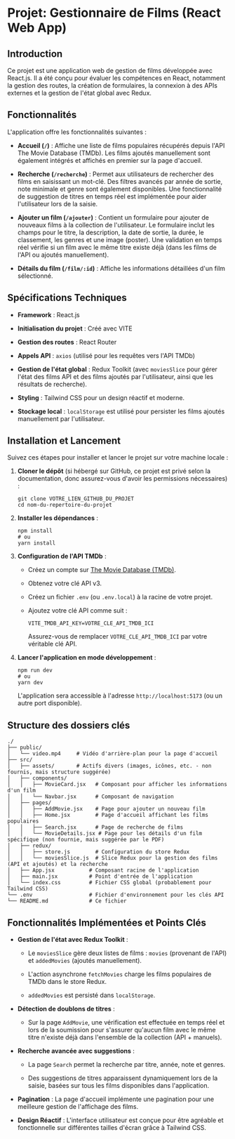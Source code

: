 # Projet: Gestionnaire de Films (React Web App)

## Introduction

Ce projet est une application web de gestion de films développée avec React.js. Il a été conçu pour évaluer les compétences en React, notamment la gestion des routes, la création de formulaires, la connexion à des APIs externes et la gestion de l'état global avec Redux.

## Fonctionnalités

L'application offre les fonctionnalités suivantes :

* **Accueil (`/`)** : Affiche une liste de films populaires récupérés depuis l'API The Movie Database (TMDb). Les films ajoutés manuellement sont également intégrés et affichés en premier sur la page d'accueil.

* **Recherche (`/recherche`)** : Permet aux utilisateurs de rechercher des films en saisissant un mot-clé. Des filtres avancés par année de sortie, note minimale et genre sont également disponibles. Une fonctionnalité de suggestion de titres en temps réel est implémentée pour aider l'utilisateur lors de la saisie.

* **Ajouter un film (`/ajouter`)** : Contient un formulaire pour ajouter de nouveaux films à la collection de l'utilisateur. Le formulaire inclut les champs pour le titre, la description, la date de sortie, la durée, le classement, les genres et une image (poster). Une validation en temps réel vérifie si un film avec le même titre existe déjà (dans les films de l'API ou ajoutés manuellement).

* **Détails du film (`/film/:id`)** : Affiche les informations détaillées d'un film sélectionné.

## Spécifications Techniques

* **Framework** : React.js

* **Initialisation du projet** : Créé avec VITE

* **Gestion des routes** : React Router

* **Appels API** : `axios` (utilisé pour les requêtes vers l'API TMDb)

* **Gestion de l'état global** : Redux Toolkit (avec `moviesSlice` pour gérer l'état des films API et des films ajoutés par l'utilisateur, ainsi que les résultats de recherche).

* **Styling** : Tailwind CSS pour un design réactif et moderne.

* **Stockage local** : `localStorage` est utilisé pour persister les films ajoutés manuellement par l'utilisateur.

## Installation et Lancement

Suivez ces étapes pour installer et lancer le projet sur votre machine locale :

1. **Cloner le dépôt** (si hébergé sur GitHub, ce projet est privé selon la documentation, donc assurez-vous d'avoir les permissions nécessaires) :

   ```
   git clone VOTRE_LIEN_GITHUB_DU_PROJET
   cd nom-du-repertoire-du-projet
   
   ```

2. **Installer les dépendances** :

   ```
   npm install
   # ou
   yarn install
   
   ```

3. **Configuration de l'API TMDb** :

   * Créez un compte sur [The Movie Database (TMDb)](https://www.themoviedb.org/).

   * Obtenez votre clé API v3.

   * Créez un fichier `.env` (ou `.env.local`) à la racine de votre projet.

   * Ajoutez votre clé API comme suit :

     ```
     VITE_TMDB_API_KEY=VOTRE_CLE_API_TMDB_ICI
     
     ```

     Assurez-vous de remplacer `VOTRE_CLE_API_TMDB_ICI` par votre véritable clé API.

4. **Lancer l'application en mode développement** :

   ```
   npm run dev
   # ou
   yarn dev
   
   ```

   L'application sera accessible à l'adresse `http://localhost:5173` (ou un autre port disponible).

## Structure des dossiers clés

```
./
├── public/
│   └── video.mp4     # Vidéo d'arrière-plan pour la page d'accueil
├── src/
│   ├── assets/       # Actifs divers (images, icônes, etc. - non fournis, mais structure suggérée)
│   ├── components/
│   │   ├── MovieCard.jsx   # Composant pour afficher les informations d'un film
│   │   └── Navbar.jsx      # Composant de navigation
│   ├── pages/
│   │   ├── AddMovie.jsx    # Page pour ajouter un nouveau film
│   │   ├── Home.jsx        # Page d'accueil affichant les films populaires
│   │   ├── Search.jsx      # Page de recherche de films
│   │   └── MovieDetails.jsx # Page pour les détails d'un film spécifique (non fournie, mais suggérée par le PDF)
│   ├── redux/
│   │   ├── store.js        # Configuration du store Redux
│   │   └── moviesSlice.js  # Slice Redux pour la gestion des films (API et ajoutés) et la recherche
│   ├── App.jsx           # Composant racine de l'application
│   ├── main.jsx          # Point d'entrée de l'application
│   └── index.css         # Fichier CSS global (probablement pour Tailwind CSS)
└── .env                  # Fichier d'environnement pour les clés API
└── README.md             # Ce fichier

```

## Fonctionnalités Implémentées et Points Clés

* **Gestion de l'état avec Redux Toolkit** :

  * Le `moviesSlice` gère deux listes de films : `movies` (provenant de l'API) et `addedMovies` (ajoutés manuellement).

  * L'action asynchrone `fetchMovies` charge les films populaires de TMDb dans le store Redux.

  * `addedMovies` est persisté dans `localStorage`.

* **Détection de doublons de titres** :

  * Sur la page `AddMovie`, une vérification est effectuée en temps réel et lors de la soumission pour s'assurer qu'aucun film avec le même titre n'existe déjà dans l'ensemble de la collection (API + manuels).

* **Recherche avancée avec suggestions** :

  * La page `Search` permet la recherche par titre, année, note et genres.

  * Des suggestions de titres apparaissent dynamiquement lors de la saisie, basées sur tous les films disponibles dans l'application.

* **Pagination** : La page d'accueil implémente une pagination pour une meilleure gestion de l'affichage des films.

* **Design Réactif** : L'interface utilisateur est conçue pour être agréable et fonctionnelle sur différentes tailles d'écran grâce à Tailwind CSS.


